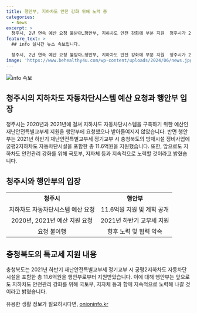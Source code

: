 ```yaml
---
title: 행안부, 지하차도 안전 강화 위해 노력 중
categories:
  - News
excerpt: >
  청주시, 2년 연속 예산 요청 불받아…행안부, 지하차도 안전 강화에 부분 지원  청주시가 2020년과 2021년에 걸쳐 지하차도 자동차단 시스템을 구축하기 위한 예산 지원을 요청했으나, 행안부는 받아들이지 않았다. 행안부는 2021년 하반기에 궁평2지하차도 자동차단시설을 포함한 사업에 5억원을 특별교부세로 지원했으며, 앞으로도 안전 관리를 강화하기 위해 노력할 예정이다. (자료출처=정책브리핑 www.korea.kr)
feature_text: >
  ## info 실시간 뉴스 속보입니다.

  청주시, 2년 연속 예산 요청 불받아…행안부, 지하차도 안전 강화에 부분 지원  청주시가 2020년과 2021년에 걸쳐 지하차도 자동차단 시스템을 구축하기 위한 예산 지원을 요청했으나, 행안부는 받아들이지 않았다. 행안부는 2021년 하반기에 궁평2지하차도 자동차단시설을 포함한 사업에 5억원을 특별교부세로 지원했으며, 앞으로도 안전 관리를 강화하기 위해 노력할 예정이다. (자료출처=정책브리핑 www.korea.kr)
image: 'https://www.behealthy4u.com/wp-content/uploads/2024/06/news.jpg'
---
```


<p><img src="https://www.behealthy4u.com/wp-content/uploads/2024/06/news.jpg" alt="info 속보" /></p>

<h2 data-ke-size="size26">청주시의 지하차도 자동차단시스템 예산 요청과 행안부 입장</h2>

<p data-ke-size="size16">청주시는 2020년과 2021년에 걸쳐 지하차도 자동차단시스템을 구축하기 위한 예산인 재난안전특별교부세 지원을 행안부에 요청했으나 받아들여지지 않았습니다. 반면 행안부는 2021년 하반기 재난안전특별교부세 정기교부 시 충청북도의 방재시설 정비사업에 궁평2지하차도 자동차단시설을 포함한 총 11.6억원을 지원했습니다. 또한, 앞으로도 지하차도 안전관리 강화를 위해 국토부, 지자체 등과 지속적으로 노력할 것이라고 밝혔습니다.</p>

<h2 data-ke-size="size26">청주시와 행안부의 입장</h2>

<table>
    <tbody>
        <tr>
            <td style="text-align: center; height: 17px;"><b>청주시</b></td>
            <td style="text-align: center; height: 17px;"><b>행안부</b></td>
        </tr>
        <tr>
            <td style="text-align: center; height: 17px;">지하차도 자동차단시스템 예산 요청</td>
            <td style="text-align: center; height: 17px;">11.6억원 지원 및 계획 공개</td>
        </tr>
        <tr>
            <td style="text-align: center; height: 17px;">2020년, 2021년 예산 지원 요청</td>
            <td style="text-align: center; height: 17px;">2021년 하반기 교부세 지원</td>
        </tr>
        <tr>
            <td style="text-align: center; height: 17px;">요청 불이행</td>
            <td style="text-align: center; height: 17px;">향후 노력 및 협력 약속</td>
        </tr>
    </tbody>
</table>

<h2 data-ke-size="size26">충청북도의 특교세 지원 내용</h2>

<p data-ke-size="size16">충청북도는 2021년 하반기 재난안전특별교부세 정기교부 시 궁평2지하차도 자동차단시설을 포함한 총 11.6억원을 행안부로부터 지원받았습니다. 이에 대해 행안부는 앞으로도 지하차도 안전관리 강화를 위해 국토부, 지자체 등과 함께 지속적으로 노력해 나갈 것이라고 밝혔습니다.</p>
유용한 생활 정보가 필요하시다면, <a href="https://onioninfo.kr" rel="dofollow">onioninfo.kr</a>


